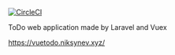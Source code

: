 [![CircleCI](https://circleci.com/gh/NickSynev/LaravelVueToDo.svg?style=svg)](https://circleci.com/gh/NickSynev/LaravelVueToDo)

ToDo web application made by Laravel and Vuex

https://vuetodo.niksynev.xyz/
